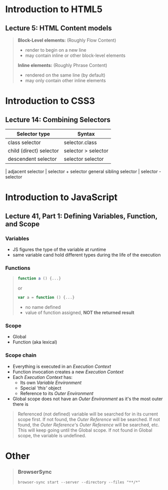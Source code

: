 # Introduction to HTML5

## Lecture 5: HTML Content models

> **Block-Level elements:** (Roughly Flow Content)
> - render to begin on a new line
> - may contain inline or other block-level elements
> 
> **Inline elements:** (Roughly Phrase Content)
> - rendered on the same line (by default)
> - may only contain other inline elements

# Introduction to CSS3
## Lecture 14: Combining Selectors

Selector type | Syntax
---------|----------
 class selector | selector.class
 child (direct) selector | selector > selector
 descendent selector | selector selector
  | 
  adjacent selector | selector + selector
  general sibling selector | selector - selector

# Introduction to JavaScript

## Lecture 41, Part 1: Defining Variables, Function, and Scope
### Variables
- JS figures the type of the variable at runtime
- same variable cand hold different types during the life of the execution

### Functions

>```javascript
>function a () {...}
>```
>or
>```javascript
>var a = function () {...}
>```
> - no name defined
> - value of function assigned, **NOT the returned result**

### Scope
- Global
- Function (aka lexical)

### Scope chain
- Everything is executed in an *Execution Context*
- Function invocation creates a new *Execution Context*
- Each *Execution Context* has:
  * Its own *Variable Environment*
  * Special *'this'* object
  * Reference to its *Outer Environment*
- Global scope does not have an *Outer Environment* as it's the most outer there is

>Referenced (not defined) variable will be searched for in its current scope first. If not found, the *Outer Reference* will be searched. If not found, the *Outer Reference*'s *Outer Reference* will be searched, etc. This will keep going until the Global scope. If not found in Global scope, the variable is undefined.




# Other
> ### BrowserSync
> ``` browser-sync start --server --directory --files "**/*" ```
